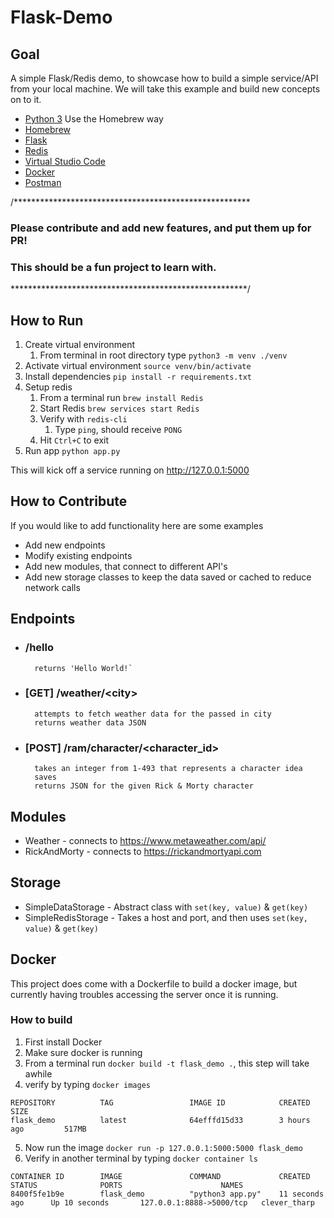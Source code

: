 # Flask-Demo

## Goal

A simple Flask/Redis demo, to showcase how to build a simple service/API from your local machine. We will take this example and build new concepts on to it. 

- [Python 3](https://www.saintlad.com/install-python-3-on-mac/) Use the Homebrew way
- [Homebrew](https://brew.sh)
- [Flask](https://flask.palletsprojects.com/en/1.1.x/quickstart/#a-minimal-application)
- [Redis](https://redislabs.com/get-started-with-redis/)
- [Virtual Studio Code](https://code.visualstudio.com)
- [Docker](https://www.docker.com)
- [Postman](https://www.getpostman.com)

/******************************************************
### Please contribute and add new features, and put them up for PR!  
### This should be a fun project to learn with. 
******************************************************/

## How to Run

1. Create virtual environment
   1. From terminal in root directory type `python3 -m venv ./venv`
2. Activate virtual environment `source venv/bin/activate`
3. Install dependencies `pip install -r requirements.txt`
4. Setup redis
   1. From a terminal run `brew install Redis`
   2. Start Redis `brew services start Redis`
   3. Verify with `redis-cli`
      1. Type `ping`, should receive `PONG`
   4. Hit `Ctrl+C` to exit
5. Run app `python app.py`

This will kick off a service running on http://127.0.0.1:5000

## How to Contribute

If you would like to add functionality here are some examples
- Add new endpoints
- Modify existing endpoints
- Add new modules, that connect to different API's
- Add new storage classes to keep the data saved or cached to reduce network calls


## Endpoints

- ### /hello
        returns 'Hello World!`

- ### [GET] /weather/\<city\>
        attempts to fetch weather data for the passed in city
        returns weather data JSON

- ### [POST] /ram/character/\<character_id\>
        takes an integer from 1-493 that represents a character idea
        saves 
        returns JSON for the given Rick & Morty character

## Modules

- Weather - connects to https://www.metaweather.com/api/
- RickAndMorty - connects to https://rickandmortyapi.com
  

## Storage

- SimpleDataStorage - Abstract class with ```set(key, value)``` & ```get(key)```
- SimpleRedisStorage - Takes a host and port, and then uses ```set(key, value)``` & ```get(key)```

## Docker

This project does come with a Dockerfile to build a docker image, but currently having troubles accessing the server once it is running. 

### How to build

1. First install Docker
2. Make sure docker is running
3. From a terminal run `docker build -t flask_demo .`, this step will take awhile
4. verify by typing `docker images`
```
REPOSITORY          TAG                 IMAGE ID            CREATED             SIZE
flask_demo          latest              64efffd15d33        3 hours ago         517MB
```
5. Now run the image `docker run -p 127.0.0.1:5000:5000 flask_demo`
6. Verify in another terminal by typing `docker container ls`
```
CONTAINER ID        IMAGE               COMMAND             CREATED             STATUS              PORTS                      NAMES
8400f5fe1b9e        flask_demo          "python3 app.py"    11 seconds ago      Up 10 seconds       127.0.0.1:8888->5000/tcp   clever_tharp
```
